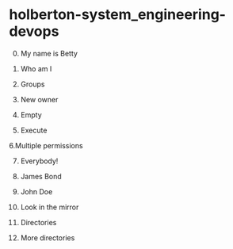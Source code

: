 # holberton-system_engineering-devops

0. My name is Betty

1. Who am I

2. Groups

1. New owner

4. Empty

5. Execute

6.Multiple permissions

7. Everybody!

8. James Bond

9. John Doe

10. Look in the mirror

11. Directories

12. More directories


